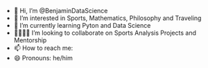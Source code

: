 - 👋 Hi, I’m @BenjaminDataScience
- 👀 I’m interested in Sports, Mathematics, Philosophy and Traveling
- 🌱 I’m currently learning Pyton and Data Science
- 🫱🏽‍🫲🏾 I’m looking to collaborate on Sports Analysis Projects and Mentorship
- 📫 How to reach me: 
- 😄 Pronouns: he/him

<!---
BenjaminDataScience/BenjaminDataScience is a ✨ special ✨ repository because its `README.md` (this file) appears on your GitHub profile.
You can click the Preview link to take a look at your changes.
--->
